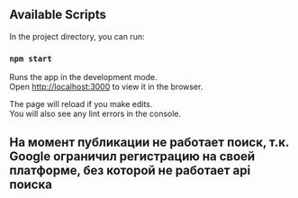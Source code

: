 
## Available Scripts

In the project directory, you can run:

### `npm start`

Runs the app in the development mode.\
Open [http://localhost:3000](http://localhost:3000) to view it in the browser.

The page will reload if you make edits.\
You will also see any lint errors in the console.

## На момент публикации не работает поиск, т.к. Google ограничил регистрацию на своей платформе, без которой не работает api поиска
